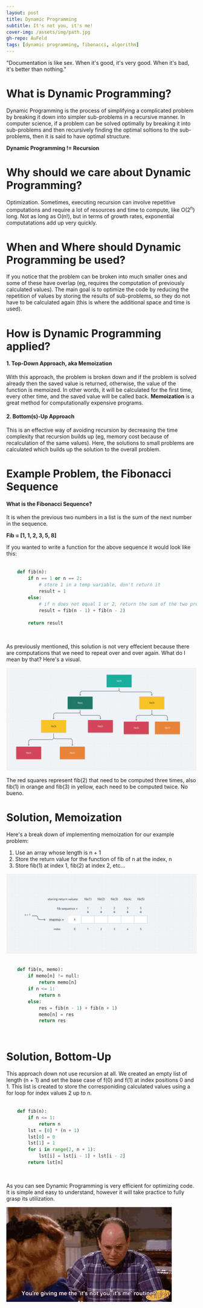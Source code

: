 ```yaml
---
layout: post
title: Dynamic Programming
subtitle: It's not you, it's me!
cover-img: /assets/img/path.jpg
gh-repo: AuFeld
tags: [dynamic programming, fibonacci, algorithm]
---
```


"Documentation is like sex. When it's good, it's very good. When it's bad, it's better than nothing."

# What is Dynamic Programming?

Dynamic Programming is the process of simplifying a complicated problem by breaking it down into simpler sub-problems in a recursive manner. In computer science, if a problem can be solved optimally by breaking it into sub-problems and then recursively finding the optimal soltions to the sub-problems, then it is said to have optimal structure.

**Dynamic Programming != Recursion**


# Why should we care about Dynamic Programming?

Optimization. Sometimes, executing recursion can involve repetitive computations and require a lot of resources and time to compute, like O(2<sup>n</sup>) long. Not as long as O(n!), but in terms of growth rates, exponential computatations add up very quickly. 

# When and Where should Dynamic Programming be used?

If you notice that the problem can be broken into much smaller ones and some of these have overlap (eg, requires the computation of previously calculated values). The main goal is to optimize the code by reducing the repetition of values by storing the results of sub-problems, so they do not have to be calculated again (this is where the additional space and time is used). 

# How is Dynamic Programming applied?


#### 1. Top-Down Approach, aka Memoization

With this approach, the problem is broken down and if the problem is solved already then the saved value is returned, otherwise, the value of the function is memoized. In other words, it will be calculated for the first time, every other time, and the saved value will be called back. **Memoization** is a great method for computationally expensive programs. 

#### 2. Bottom(s)-Up Approach

This is an effective way of avoiding recursion by decreasing the time complexity that recursion builds up (eg, memory cost because of recalculation of the same values). Here, the solutions to small problems are calculated which builds up the solution to the overall problem. 

# Example Problem, the Fibonacci Sequence


#### What is the Fibonacci Sequence?

It is when the previous two numbers in a list is the sum of the next number in the sequence. 

**Fib = [1, 1, 2, 3, 5, 8]**

If you wanted to write a function for the above sequence it would look like this: 

```python

    def fib(n):
        if n == 1 or n == 2:
            # store 1 in a temp variable, don't return it
            result = 1
        else:
            # if n does not equal 1 or 2, return the sum of the two previous Fibonacci #'s instead
            result = fib(n - 1) + fib(n - 2)
        
        return result 

```
<br>

As previously mentioned, this solution is not very effecient because there are computations that we need to repeat over and over again. What do I mean by that? Here's a visual. 


![Fibonacci](/assets/FibunacciBreakDown.png)


The red squares represent fib(2) that need to be computed three times, also fib(1) in orange and fib(3) in yellow, each need to be computed twice. No bueno. 

# Solution, Memoization

Here's a break down of implementing memoization for our example problem:

1. Use an array whose length is n + 1
2. Store the return value for the function of fib of n at the index, n
3. Store fib(1) at index 1, fib(2) at index 2, etc... 



![Memo](/assets/memoization.png)



```python

    def fib(n, memo):
        if memo[n] != null:
            return memo[n]
        if n <= 1: 
            return n
        else:
            res = fib(n - 1) + fib(n + 1)
            memo[n] = res
            return res

```
<br>

# Solution, Bottom-Up

This approach down not use recursion at all. We created an empty list of length (n + 1) and set the base case of f(0) and f(1) at index positions 0 and 1. This list is created to store the corresponiding calculated values using a for loop for index values 2 up to n. 


```python

    def fib(n):
        if n <= 1: 
            return n
        lst = [0] * (n + 1)
        lst[0] = 0
        lst[1] = 1
        for i in range(2, n + 1):
            lst[i] = lst[i - 1] + lst[i - 2]
        return lst[n]


```
<br>

As you can see Dynamic Programming is very efficient for optimizing code. It is simple and easy to understand, however it will take practice to fully grasp its utilization. 

![George](/assets/tenor.gif)